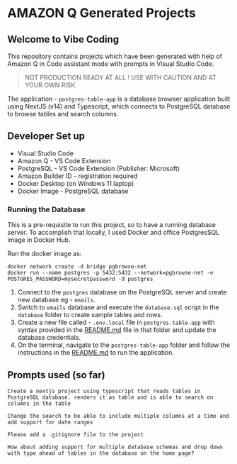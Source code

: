 # AMAZON Q Generated Projects

## Welcome to Vibe Coding

This repository contains projects which have been generated with help of Amazon Q in Code assistant mode with prompts in Visual Studio Code.

> NOT PRODUCTION READY AT ALL ! USE WITH CAUTION AND AT YOUR OWN RISK.

The application - `postgres-table-app` is a database browser application built using NextJS (v14) and Typescript, which connects to PostgreSQL database to browse tables and search columns.

## Developer Set up

- Visual Studio Code
- Amazon Q - VS Code Extension
- PostgreSQL - VS Code Extension (Publisher: Microsoft)
- Amazon Builder ID - registration required
- Docker Desktop (on Windows 11 laptop)
- Docker Image - PostgreSQL database

### Running the Database

This is a pre-requisite to run this project, so to have a running database server. To accomplish that locally, I used Docker and office PostgresSQL image in Docker Hub.

Run the docker image as:

``` shell
docker network create -d bridge pgbrowse-net
docker run --name postgres -p 5432:5432 --network=pgbrowse-net -e POSTGRES_PASSWORD=mysecretpassword -d postgres  
```

1. Connect to the `postgres` database on the PostgreSQL server and create new database eg - `emails`.
2. Switch to `emails` database and execute the `database.sql` script in the `database` folder to create sample tables and rows.
3. Create a new file called -  `.env.local` file in `postgres-table-app` with syntax provided in the [README.md](./postgres-table-app/README.md) file in that folder and update the database credentials.
4. On the terminal, navigate to the `postgres-table-app` folder and follow the instructions in the [README.md](./postgres-table-app/README.md) to run the application.

## Prompts used (so far)

``` text
Create a nextjs project using typescript that reads tables in PostgreSQL database. renders it as table and is able to search on columns in the table
```

``` text
Change the search to be able to include multiple columns at a time and add support for date ranges
```

``` text
Please add a .gitignore file to the project
```

``` text
How about adding support for multiple database schemas and drop down with type ahead of tables in the database on the home page?
```
